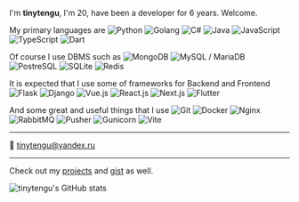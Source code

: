I'm **tinytengu**, I'm 20, have been a developer for 6 years. Welcome.


My primary languages are
![Python](https://img.shields.io/badge/-Python-161b22?style=flat-square&logo=python)
![Golang](https://img.shields.io/badge/-Go-161b22?style=flat-square&logo=go)
![C#](https://img.shields.io/badge/-C%23-161b22?style=flat-square&logo=c-sharp)
![Java](https://img.shields.io/badge/-Java-161b22?style=flat-square&logo=java)
![JavaScript](https://img.shields.io/badge/-JavaScript-161b22?style=flat-square&logo=JavaScript)
![TypeScript](https://img.shields.io/badge/-TypeScript-161b22?style=flat-square&logo=TypeScript)
![Dart](https://img.shields.io/badge/-Dart-161b22?style=flat-square&logo=Dart)

Of course I use DBMS such as
![MongoDB](https://img.shields.io/badge/-MongoDB-161b22?style=flat-square&logo=mongodb)
![MySQL / MariaDB](https://img.shields.io/badge/-MySQL_/_MariaDB-161b22?style=flat-square&logo=mysql)
![PostreSQL](https://img.shields.io/badge/-PostreSQL-161b22?style=flat-square&logo=postgresql)
![SQLite](https://img.shields.io/badge/-SQLite-161b22?style=flat-square&logo=sqlite)
![Redis](https://img.shields.io/badge/-Redis-161b22?style=flat-square&logo=redis)

It is expected that I use some of frameworks for Backend and Frontend
![Flask](https://img.shields.io/badge/-Flask-161b22?style=flat-square&logo=flask)
![Django](https://img.shields.io/badge/-Django_(w/_DRF)-161b22?style=flat-square&logo=django)
![Vue.js](https://img.shields.io/badge/-Vue.js-161b22?style=flat-square&logo=vuedotjs)
![React.js](https://img.shields.io/badge/-React.js-161b22?style=flat-square&logo=react)
![Next.js](https://img.shields.io/badge/-Next.js-161b22?style=flat-square&logo=next.js)
![Flutter](https://img.shields.io/badge/-Flutter-161b22?style=flat-square&logo=Flutter)

And some great and useful things that I use
![Git](https://img.shields.io/badge/-Git_(unexpected)-161b22?style=flat-square&logo=Git)
![Docker](https://img.shields.io/badge/-Docker-161b22?style=flat-square&logo=Docker)
![Nginx](https://img.shields.io/badge/-Nginx-161b22?style=flat-square&logo=Nginx)
![RabbitMQ](https://img.shields.io/badge/-RabbitMQ-161b22?style=flat-square&logo=RabbitMQ)
![Pusher](https://img.shields.io/badge/-Pusher-161b22?style=flat-square&logo=pusher)
![Gunicorn](https://img.shields.io/badge/-Gunicorn-161b22?style=flat-square&logo=gunicorn)
![Vite](https://img.shields.io/badge/-Vite-161b22?style=flat-square&logo=vite)

___
📧 [tinytengu@yandex.ru](mailto:tinytengu@yandex.ru)
___
Check out my [projects](https://github.com/tinytengu?tab=repositories&q=&type=&language=&sort=stargazers) and [gist](https://gist.github.com/tinytengu) as well.

![tinytengu's GitHub stats](https://github-readme-stats.vercel.app/api?username=tinytengu&count_private=true&include_all_commits=1&show_icons=true&theme=dark&icon_color=0b7bbf&bg_color=101419&hide_border=1&title_color=0b7bbf&custom_title=tinytengu's+GitHub+Stats)
